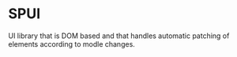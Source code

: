 # SPUI

UI library that is DOM based and that handles automatic patching of elements according to modle changes.